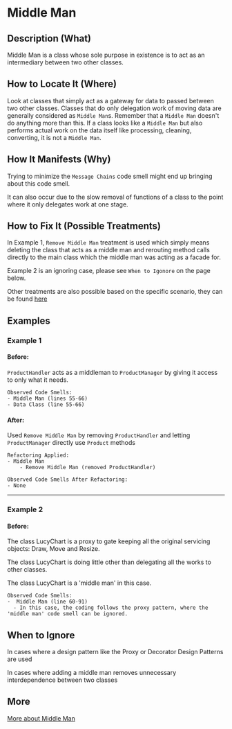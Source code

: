 # Middle Man

## Description (What)

Middle Man is a class whose sole purpose in existence is to act as an intermediary between two other classes.

## How to Locate It (Where)

Look at classes that simply act as a gateway for data to passed between two other classes. Classes that do only delegation work of moving data are generally considered as `Middle Man`s. Remember that a `Middle Man` doesn't do anything more than this. If a class looks like a `Middle Man` but also performs actual work on the data itself like processing, cleaning, converting, it is not a `Middle Man`.

## How It Manifests (Why)

Trying to minimize the `Message Chains` code smell might end up bringing about this code smell.

It can also occur due to the slow removal of functions of a class to the point where it only delegates work at one stage.

## How to Fix It (Possible Treatments)

In Example 1, `Remove Middle Man` treatment is used which simply means deleting the class that acts as a middle man and rerouting method calls directly to the main class which the middle man was acting as a facade for.

Example 2 is an ignoring case, please see `When to Igonore` on the page below. 

Other treatments are also possible based on the specific scenario, they can be found [here](https://refactoring.guru/smells/middle-man#:~:text=Treatment)

## Examples

### Example 1

#### Before:

`ProductHandler` acts as a middleman to `ProductManager` by giving it access to only what it needs.

```
Observed Code Smells:
- Middle Man (lines 55-66)
- Data Class (line 55-66)
```

#### After:

Used `Remove Middle Man` by removing `ProductHandler` and letting `ProductManager` directly use `Product` methods

```
Refactoring Applied:
- Middle Man
    - Remove Middle Man (removed ProductHandler)
```

```
Observed Code Smells After Refactoring:
- None
```

---

### Example 2

#### Before:

The class LucyChart is a proxy to gate keeping all the original servicing objects: Draw, Move and Resize.

The class LucyChart is doing little other than delegating all the works to other classes.

The class LucyChart is a 'middle man' in this case.

```
Observed Code Smells:
-  Middle Man (line 60-91)
  - In this case, the coding follows the proxy pattern, where the 'middle man' code smell can be ignored.
```

## When to Ignore

In cases where a design pattern like the Proxy or Decorator Design Patterns are used

In cases where adding a middle man removes unnecessary interdependence between two classes

## More

[More about Middle Man](https://refactoring.guru/smells/middle-man)
